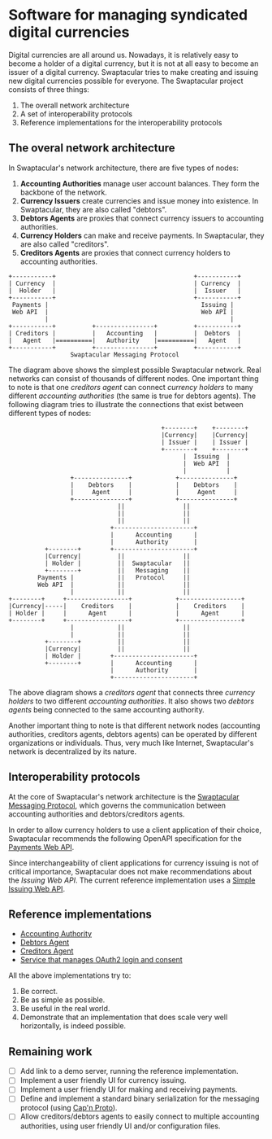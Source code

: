 Software for managing syndicated digital currencies
===================================================

Digital currencies are all around us. Nowadays, it is relatively easy
to become a holder of a digital currency, but it is not at all easy to
become an issuer of a digital currency. Swaptacular tries to make
creating and issuing new digital currencies possible for everyone. The
Swaptacular project consists of three things:

1. The overall network architecture
2. A set of interoperability protocols
3. Reference implementations for the interoperability protocols


The overal network architecture
-------------------------------

In Swaptacular's network architecture, there are five types of nodes:

1. **Accounting Authorities** manage user account balances. They form
   the backbone of the network.
2. **Currency Issuers** create currencies and issue money into
   existence. In Swaptacular, they are also called "debtors".
3. **Debtors Agents** are proxies that connect currency issuers to
   accounting authorities.
4. **Currency Holders** can make and receive payments. In Swaptacular,
   they are also called "creditors".
5. **Creditors Agents** are proxies that connect currency holders to
   accounting authorities.

```
+-----------+                                      +-----------+
| Currency  |                                      | Currency  |
|  Holder   |                                      |  Issuer   |
+-----------+                                      +-----------+
 Payments |                                          Issuing |
 Web API  |                                          Web API |
          |                                                  |
+-----------+          +----------------+          +-----------+
| Creditors |          |   Accounting   |          |  Debtors  |
|   Agent   |==========|   Authority    |==========|   Agent   |
+-----------+          +----------------+          +-----------+
                 Swaptacular Messaging Protocol
```

The diagram above shows the simplest possible Swaptacular
network. Real networks can consist of thousands of different
nodes. One important thing to note is that one *creditors agent* can
connect *currency holders* to many different *accounting authorities*
(the same is true for debtors agents). The following diagram tries to
illustrate the connections that exist between different types of
nodes:

```
                                          +--------+    +--------+
                                          |Currency|    |Currency|
                                          | Issuer |    | Issuer |
                                          +--------+    +--------+
                                                |  Issuing  |
                                                |  Web API  |
                                                |           |
                 +---------------+            +---------------+
                 |    Debtors    |            |    Debtors    |
                 |     Agent     |            |     Agent     |
                 +---------------+            +---------------+
                              ||                ||
                              ||                ||
                              ||                ||
                            +----------------------+
                            |      Accounting      |
                            |      Authority       |
          +--------+        +----------------------+
          |Currency|          ||                ||
          | Holder |          ||  Swaptacular   ||
          +--------+          ||   Messaging    ||
        Payments |            ||   Protocol     ||
        Web API  |            ||                ||
                 |            ||                ||
+--------+     +-----------------+            +-----------------+
|Currency|-----|    Creditors    |            |    Creditors    |
| Holder |     |      Agent      |            |      Agent      |
+--------+     +-----------------+            +-----------------+
                 |            ||                ||
                 |            ||                ||
          +--------+          ||                ||
          |Currency|          ||                ||
          | Holder |        +----------------------+
          +--------+        |      Accounting      |
                            |      Authority       |
                            +----------------------+
```

The above diagram shows a *creditors agent* that connects three
*currency holders* to two different *accounting authorities*. It also
shows two *debtors agents* being connected to the same accounting
authority.

Another important thing to note is that different network nodes
(accounting authorities, creditors agents, debtors agents) can be
operated by different organizations or individuals. Thus, very much
like Internet, Swaptacular's network is decentralized by its nature.


Interoperability protocols
--------------------------

At the core of Swaptacular's network architecture is the [Swaptacular
Messaging
Protocol](https://github.com/epandurski/swpt_accounts/blob/master/protocol.rst),
which governs the communication between accounting authorities and
debtors/creditors agents.

In order to allow currency holders to use a client application of
their choice, Swaptacular recommends the following OpenAPI
specification for the [Payments Web
API](https://epandurski.github.io/swaptacular/swpt_creditors/redoc.html).

Since interchangeability of client applications for currency issuing
is not of critical importance, Swaptacular does not make
recommendations about the *Issuing Web API*. The current reference
implementation uses a [Simple Issuing Web
API](https://epandurski.github.io/swaptacular/swpt_debtors/redoc.html).


Reference implementations
-------------------------

* [Accounting Authority](https://github.com/epandurski/swpt_accounts)
* [Debtors Agent](https://github.com/epandurski/swpt_debtors)
* [Creditors Agent](https://github.com/epandurski/swpt_creditors)
* [Service that manages OAuth2 login and consent](https://github.com/epandurski/swpt_login)

All the above implementations try to:

1. Be correct.
2. Be as simple as possible.
3. Be useful in the real world.
4. Demonstrate that an implementation that does scale very well
   horizontally, is indeed possible.


Remaining work
--------------

- [ ] Add link to a demo server, running the reference implementation.
- [ ] Implement a user friendly UI for currency issuing.
- [ ] Implement a user friendly UI for making and receiving payments.
- [ ] Define and implement a standard binary serialization for the
  messaging protocol (using [Cap'n Proto](https://capnproto.org/)).
- [ ] Allow creditors/debtors agents to easily connect to multiple
  accounting authorities, using user friendly UI and/or configuration
  files.
